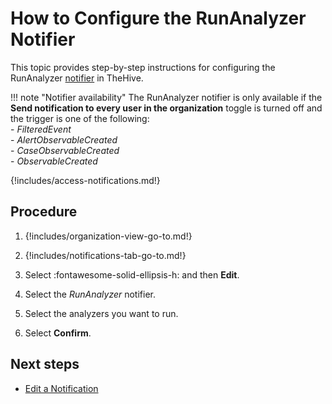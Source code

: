 # How to Configure the RunAnalyzer Notifier

This topic provides step-by-step instructions for configuring the RunAnalyzer [notifier](../about-notifications.md#notifiers) in TheHive.

!!! note "Notifier availability"
    The RunAnalyzer notifier is only available if the **Send notification to every user in the organization** toggle is turned off and the trigger is one of the following:  
    - *FilteredEvent*  
    - *AlertObservableCreated*  
    - *CaseObservableCreated*  
    - *ObservableCreated*  

{!includes/access-notifications.md!}

## Procedure

1. {!includes/organization-view-go-to.md!}

2. {!includes/notifications-tab-go-to.md!}

3. Select :fontawesome-solid-ellipsis-h: and then **Edit**.

4. Select the *RunAnalyzer* notifier.

5. Select the analyzers you want to run.

6. Select **Confirm**.

## Next steps

* [Edit a Notification](../edit-a-notification.md)
